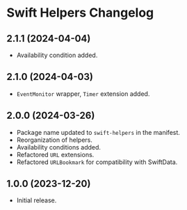 # Swift Helpers Changelog

## 2.1.1 (2024-04-04)

- Availability condition added.

## 2.1.0 (2024-04-03)

- `EventMonitor` wrapper, `Timer` extension added.

## 2.0.0 (2024-03-26)

- Package name updated to `swift-helpers` in the manifest.
- Reorganization of helpers.
- Availability conditions added.
- Refactored `URL` extensions.
- Refactored `URLBookmark` for compatibility with SwiftData.

## 1.0.0 (2023-12-20)

- Initial release.
